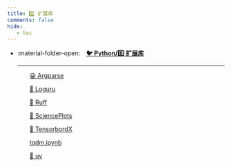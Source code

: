 ```yaml
---
title: 0️⃣ 扩展库
comments: false
hide:
   - toc
---
```


<div class="grid cards index-info" markdown>

-   :material-folder-open:&emsp;__[🐦 Python/0️⃣ 扩展库](./index.md)__

	---

	&emsp;&emsp;[😀 Argparse](./Argparse.md)

	&emsp;&emsp;[🤣 Loguru](./Loguru.md)

	&emsp;&emsp;[🤫 Ruff](./Ruff.md)

	&emsp;&emsp;[🥰 SciencePlots](./SciencePlots.md)

	&emsp;&emsp;[🤩 TensorbordX](./TensorboardX.md)

	&emsp;&emsp;[tqdm.ipynb](./tqdm.ipynb)

	&emsp;&emsp;[🤠 uv](./uv.md)

</div>